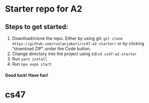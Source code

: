 # Starter repo for A2
## Steps to get started:
 1. Download/clone the repo. Either by using git:
 ```git clone https://github.com/ruslanjabari/cs47-a2-starter/``` 
 or by clicking "download ZIP" under the Code button.
 2. Change directory into the project using cd:```cd cs47-a2-starter```
3. Run ```yarn install```
 4. Run ```npx expo start```
#### Good luck! Have fun!
# cs47
